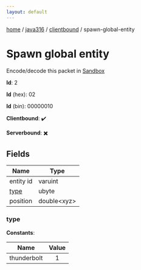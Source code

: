 ```yaml
---
layout: default
---
```


[home](/)  /  [java316](/protocol/java316)  /  [clientbound](/protocol/java316/clientbound)  /  spawn-global-entity

# Spawn global entity

Encode/decode this packet in [Sandbox](../../../sandbox/java316#clientbound.spawn_global_entity)

**Id**: 2

**Id** (hex): 02

**Id** (bin): 00000010

**Clientbound**: ✔️

**Serverbound**: ✖️

## Fields

Name | Type
---|---
entity id | varuint
[type](#type) | ubyte
position | double&lt;xyz&gt;

### type

**Constants**:

Name | Value
---|:---:
thunderbolt | 1
